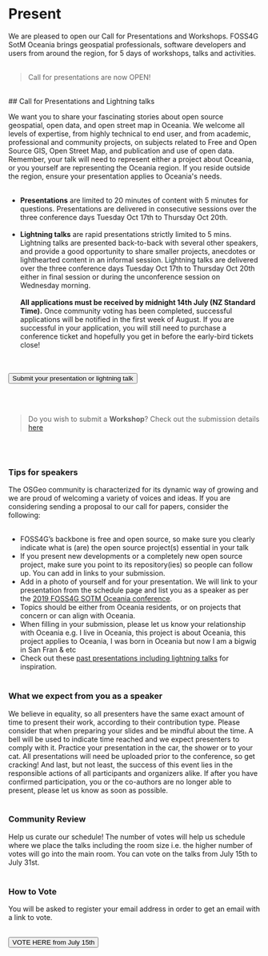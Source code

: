 <!-- page status: 
- please review for spelling and syntax
-->

# Present
We are pleased to open our Call for Presentations and Workshops. FOSS4G SotM Oceania brings geospatial professionals, software developers and users from around the region, for 5 days of workshops, talks and activities.
<br /><br />

> Call for presentations are now OPEN!

<br />
## Call for Presentations and Lightning talks

We want you to share your fascinating stories about open source geospatial, open data, and open street map in Oceania. We welcome all levels of expertise, from highly technical to end user, and from academic, professional and community projects, on subjects related to Free and Open Source GIS, Open Street Map, and publication and use of open data. Remember, your talk will need to represent either a project about Oceania, or you yourself are representing the Oceania region. If you reside outside the region, ensure your presentation applies to Oceania's needs. 
<br /><br />
- **Presentations** are limited to 20 minutes of content with 5 minutes for questions. Presentations are delivered in consecutive sessions over the three conference days Tuesday Oct 17th to Thursday Oct 20th.
<br /><br />
- **Lightning talks** are rapid presentations strictly limited to 5 mins. Lightning talks are presented back-to-back with several other speakers, and provide a good opportunity to share smaller projects, anecdotes or lighthearted content in an informal session. Lightning talks are delivered over the three conference days Tuesday Oct 17th to Thursday Oct 20th either in final session or during the unconference session on Wednesday morning. 
<br /><br />
**All applications must be received by midnight 14th July (NZ Standard Time).**
Once community voting has been completed, successful applications will be notified in the first week of August. If you are successful in your application, you will still need to purchase a conference ticket and hopefully you get in before the early-bird tickets close!
<br /><br />

<br />
<button target="https://talks.osgeo.org/foss4g-sotm-oceania-2023/cfp">
    Submit your presentation or lightning talk
</button>

<br /><br />
<!-- the workshop link below will need to be updated -->
> Do you wish to submit a **Workshop**? Check out the submission details [here](/#/workshops) 

<br /><br />

### Tips for speakers
The OSGeo community is characterized for its dynamic way of growing and we are proud of welcoming a variety of voices and ideas. If you are considering sending a proposal to our call for papers, consider the following:
<br /><br />
- FOSS4G’s backbone is free and open source, so make sure you clearly indicate what is (are) the open source project(s) essential in your talk
- If you present new developments or a completely new open source project, make sure you point to its repository(ies) so people can follow up. You can add in links to your submission.
- Add in a photo of yourself and for your presentation. We will link to your presentation from the schedule page and list you as a speaker as per the [2019 FOSS4G SOTM Oceania conference](https://2019.foss4g-oceania.org/speakers/).
- Topics should be either from Oceania residents, or on projects that concern or can align with Oceania. 
- When filling in your submission, please let us know your relationship with Oceania e.g. I live in Oceania, this project is about Oceania, this project applies to Oceania, I was born in Oceania but now I am a bigwig in San Fran & etc 
- Check out these [past presentations including lightning talks](https://www.youtube.com/@foss4gsotmoceania433/videos) for inspiration. 
<br /><br />

### What we expect from you as a speaker

We believe in equality, so all presenters have the same exact amount of time to present their work, according to their contribution type. Please consider that when preparing your slides and be mindful about the time. A bell will be used to indicate time reached and we expect presenters to comply with it. Practice your presentation in the car, the shower or to your cat. All presentations will need be uploaded prior to the conference, so get cracking!
And last, but not least, the success of this event lies in the responsible actions of all participants and organizers alike. If after you have confirmed participation, you or the co-authors are no longer able to present, please let us know as soon as possible.
<br /><br />

### Community Review

Help us curate our schedule! The number of votes will help us schedule where we place the talks including the room size i.e. the higher number of votes will go into the main room. 
You can vote on the talks from July 15th to July 31st. 
<br /><br />

### How to Vote
You will be asked to register your email address in order to get an email with a link to vote. 

<br />
<button target="https://talks.osgeo.org/foss4g-2023/p/voting/signup/">
    VOTE HERE from July 15th
</button>
